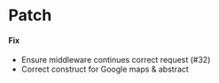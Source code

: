 # Patch

#### Fix

- Ensure middleware continues correct request (#32)
- Correct construct for Google maps & abstract
